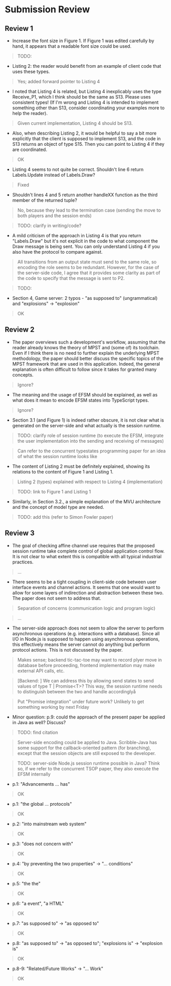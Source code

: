 # Submission Review

## Review 1
* Increase the font size in Figure 1. If Figure 1 was edited carefully by hand, it appears that a readable font size could be used.

> TODO:

* Listing 2: the reader would benefit from an example of client code that uses these types.

> Yes; added forward pointer to Listing 4

* I noted that Listing 4 is related, but Listing 4 inexplicably uses the type Receive_P1, which I think should be the same as S13. Please uses consistent types! (If I'm wrong and Listing 4 is intended to implement something other than S13, consider coordinating your examples more to help the reader).

> Given current implementation, Listing 4 should be S13.

* Also, when describing Listing 2, it would be helpful to say a bit more explicitly that the client is supposed to implement S13, and the code in S13 returns an object of type S15. Then you can point to Listing 4 if they are coordinated.

> OK

* Listing 4 seems to not quite be correct. Shouldn't line 6 return Labels.Update instead of Labels.Draw? 

> Fixed

* Shouldn't lines 4 and 5 return another handleXX function as the third member of the returned tuple?

> No, because they lead to the termination case (sending the move to both players and the session ends)

> TODO: clarify in writing/code?

* A mild criticism of the approach in Listing 4 is that you return "Labels.Draw" but it's not explicit in the code to what component the Draw message is being sent. You can only understand Listing 4 if you also have the protocol to compare against.

> All transitions from an output state must send to the same role, so encoding the role seems to be redundant. However, for the case of the server-side code, I agree that it provides some clarity as part of the code to specify that the message is sent to P2.

> TODO: 

* Section 4, Game server: 2 typos - "as supposed to" (ungrammatical) and "explosions" -> "explosion"

> OK

## Review 2
* The paper overviews such a development's workflow, assuming that the
reader already knows the theory of MPST and (some of) its toolchain.
Even if I think there is no need to further explain the underlying
MPST methodology, the paper should better discuss the specific topics
of the MPST framework that are used in this application. Indeed, the
general explanation is often difficult to follow since it takes for
granted many concepts.

> Ignore?

* The meaning and the usage of EFSM should be explained, as well as what
does it mean to encode EFSM states into TypeScript types.

> Ignore?

* Section 3.1
(and Figure 1) is indeed rather obscure, it is not clear what is
generated on the server-side and what actually is the session runtime.

> TODO: clarify role of session runtime (to execute the EFSM, integrate the user implementation into the sending and receiving of messages)

> Can refer to the concurrent typestates programming paper
for an idea of what the session runtime looks like

* The content of Listing 2 must be definitely explained, showing its
relations to the content of Figure 1 and Listing 1.

> Listing 2 (types) explained with respect to Listing 4 (implementation)

> TODO: link to Figure 1 and Listing 1

* Similarly, in Section 3.2., a simple explanation of the MVU
architecture and the concept of model type are needed.

> TODO: add this (refer to Simon Fowler paper)

## Review 3
* The goal of checking affine channel use requires that the proposed session runtime take complete control of global application control flow. It is not clear to what extent this is compatible with all typical industrial practices.

> ...

* There seems to be a tight coupling in client-side code between user interface events and channel actions. It seems that one would want to allow for some layers of indirection and abstraction between these two. The paper does not seem to address that.

> Separation of concerns (communication logic and program logic)

> ...

* The server-side approach does not seem to allow the server to perform asynchronous operations (e.g. interactions with a database). Since all I/O in Node.js is supposed to happen using asynchronous operations, this effectively means the server cannot do anything but perform protocol actions. This is not discussed by the paper.

> Makes sense; backend tic-tac-toe may want to record plyer move in 
database before proceeding, frontend implementation may make 
external API calls, etc.

> [Backend: ] We can address this by allowing send states to
send values of type T | Promise\<T\>? This way, the session runtime needs to distinguish between the two and handle accordinglyå

> Put "Promise integration" under future work? Unlikely to get something working by next Friday

* Minor question: p.9: could the approach of the present paper be applied in Java as well? Discuss?

> TODO: find citation

> Server-side encoding could be applied to Java. Scribble-Java has some support for the callback-oriented pattern (for branching), except that the session objects are still exposed to the developer.

> TODO: server-side Node.js session runtime possible in Java?
Think so, if we refer to the concurrent TSOP paper, they also 
execute the EFSM internally

- p.1: "Advancements ... has"
> OK
- p.1: "the global ... protocols"
> OK
- p.2: "into mainstream web system"
> OK
- p.3: "does not concern with"
> OK
- p.4: "by preventing the two properties" -> "... conditions"
> OK
- p.5: "the the"
> OK
- p.6: "a event", "a HTML"
> OK
- p.7: "as supposed to" -> "as opposed to"
> OK
- p.8: "as supposed to" -> "as opposed to"; "explosions is" -> "explosion is"
> OK
- p.8-9: "Related/Future Works" -> "... Work"
> OK